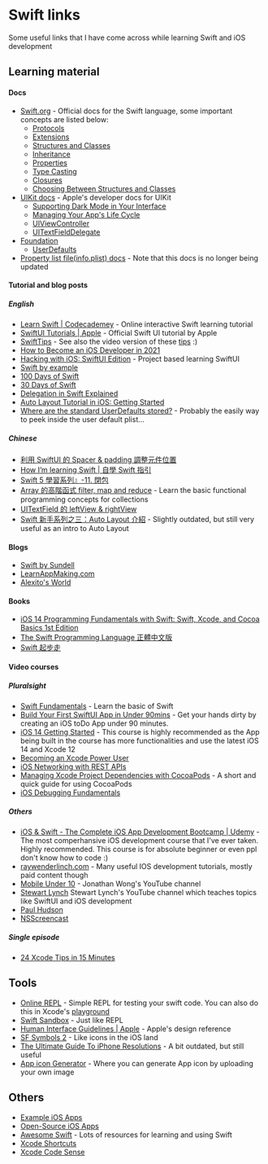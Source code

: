 # Swift links

Some useful links that I have come across while learning Swift and iOS development

## Learning material

#### Docs

- [Swift.org](https://swift.org/) - Official docs for the Swift language, some important concepts are listed below:
  - [Protocols](https://docs.swift.org/swift-book/LanguageGuide/Protocols.html)
  - [Extensions](https://docs.swift.org/swift-book/LanguageGuide/Extensions.html)
  - [Structures and Classes](https://docs.swift.org/swift-book/LanguageGuide/ClassesAndStructures.html)
  - [Inheritance](https://docs.swift.org/swift-book/LanguageGuide/Inheritance.html)
  - [Properties](https://docs.swift.org/swift-book/LanguageGuide/Properties.html)
  - [Type Casting](https://docs.swift.org/swift-book/LanguageGuide/TypeCasting.html)
  - [Closures](https://docs.swift.org/swift-book/LanguageGuide/Closures.html)
  - [Choosing Between Structures and Classes](https://developer.apple.com/documentation/swift/choosing_between_structures_and_classes)
- [UIKit docs](https://developer.apple.com/documentation/uikit) - Apple's developer docs for UIKit
  - [Supporting Dark Mode in Your Interface](https://developer.apple.com/documentation/uikit/appearance_customization/supporting_dark_mode_in_your_interface)
  - [Managing Your App's Life Cycle](https://developer.apple.com/documentation/uikit/app_and_environment/managing_your_app_s_life_cycle)
  - [UIViewController](https://developer.apple.com/documentation/uikit/uiviewcontroller)
  - [UITextFieldDelegate](https://developer.apple.com/documentation/uikit/uitextfielddelegate)
- [Foundation](https://developer.apple.com/documentation/foundation)
  - [UserDefaults](https://developer.apple.com/documentation/foundation/userdefaults)
- [Property list file(info.plist) docs](https://developer.apple.com/library/archive/documentation/General/Reference/InfoPlistKeyReference/Articles/AboutInformationPropertyListFiles.html) - Note that this docs is no longer being updated

#### Tutorial and blog posts

##### English
- [Learn Swift | Codecademey](https://www.codecademy.com/learn/learn-swift) - Online interactive Swift learning tutorial
- [SwiftUI Tutorials | Apple](https://developer.apple.com/tutorials/swiftui) - Official Swift UI tutorial by Apple
- [SwiftTips](https://github.com/vincent-pradeilles/swift-tips) - See also the video version of these [tips](https://www.youtube.com/playlist?list=PLdXMqVQnoFleH3GSuTUpr3Fjzp1JMy-je) :)
- [How to Become an iOS Developer in 2021](https://www.hackingwithswift.com/articles/230/how-to-become-an-ios-developer)
- [Hacking with iOS: SwiftUI Edition](https://www.hackingwithswift.com/books/ios-swiftui) - Project based learning SwiftUI
- [Swift by example](http://brettbukowski.github.io/SwiftExamples/)
- [100 Days of Swift](https://medium.com/@samvlu/100-days-of-swift-736d45a19b63#.ujf6i9mpo)
- [30 Days of Swift](https://github.com/allenwong/30DaysofSwift)
- [Delegation in Swift Explained](https://learnappmaking.com/delegation-swift-how-to/)
- [Auto Layout Tutorial in iOS: Getting Started](https://www.raywenderlich.com/811496-auto-layout-tutorial-in-ios-getting-started)
- [Where are the standard UserDefaults stored?](https://crystalminds.medium.com/where-are-the-standard-userdefaults-stored-d02bf74854ff) - Probably the easily way to peek inside the user default plist...

##### Chinese

- [利用 SwiftUI 的 Spacer & padding 調整元件位置](https://medium.com/%E5%BD%BC%E5%BE%97%E6%BD%98%E7%9A%84-swift-ios-app-%E9%96%8B%E7%99%BC%E5%95%8F%E9%A1%8C%E8%A7%A3%E7%AD%94%E9%9B%86/%E5%88%A9%E7%94%A8-swiftui-%E7%9A%84-spacer-padding-%E8%AA%BF%E6%95%B4%E5%85%83%E4%BB%B6%E4%BD%8D%E7%BD%AE-1a851d3551e3)
- [How I’m learning Swift | 自學 Swift 指引](https://medium.com/henrystime/swift-ab0159b71871)
- [Swift 5 學習系列』-11. 閉包](https://medium.com/%E5%BD%BC%E5%BE%97%E6%BD%98%E7%9A%84-swift-ios-app-%E9%96%8B%E7%99%BC%E6%95%99%E5%AE%A4/%E7%B0%A1%E6%98%93%E8%AA%AA%E6%98%8Eswift-4-closures-77351c3bf775)
- [Array 的高階函式 filter, map and reduce](https://medium.com/%E5%BD%BC%E5%BE%97%E6%BD%98%E7%9A%84-swift-ios-app-%E9%96%8B%E7%99%BC%E6%95%99%E5%AE%A4/array-%E7%9A%84%E9%AB%98%E9%9A%8E%E5%87%BD%E5%BC%8F-filter-map-and-reduce-39fb8ba5a9f7) - Learn the basic functional programming concepts for collections
- [UITextField 的 leftView & rightView](https://medium.com/%E5%BD%BC%E5%BE%97%E6%BD%98%E7%9A%84-swift-ios-app-%E9%96%8B%E7%99%BC%E5%95%8F%E9%A1%8C%E8%A7%A3%E7%AD%94%E9%9B%86/uitextfield-%E7%9A%84-leftview-rightview-%E4%BB%A5%E6%94%BE%E5%A4%A7%E9%8F%A1-%E5%AF%86%E7%A2%BC%E9%A1%AF%E7%A4%BA%E9%96%8B%E9%97%9C%E7%82%BA%E4%BE%8B-7813fa9fd4f1)
- [Swift 新手系列之三：Auto Layout 介紹](https://www.appcoda.com.tw/auto-layout/) - Slightly outdated, but still very useful as an intro to Auto Layout

#### Blogs

- [Swift by Sundell](https://www.swiftbysundell.com/)
- [LearnAppMaking.com](https://learnappmaking.com/)
- [Alexito's World](https://alejandromp.com/)

#### Books

- [iOS 14 Programming Fundamentals with Swift: Swift, Xcode, and Cocoa Basics 1st Edition](https://www.amazon.com/iOS-14-Programming-Fundamentals-Swift/dp/1492092096)
- [The Swift Programming Language 正體中文版](https://tommy60703.gitbooks.io/swift-language-traditional-chinese/content/chapter1/01_swift.html)
- [Swift 起步走](https://itisjoe.github.io/swiftgo/)

#### Video courses

##### Pluralsight

- [Swift Fundamentals](https://app.pluralsight.com/library/courses/swift3-fundamentals/table-of-contents) - Learn the basic of Swift
- [Build Your First SwiftUI App in Under 90mins](https://app.pluralsight.com/library/courses/build-first-swiftui-app/table-of-contents) - Get your hands dirty by creating an iOS toDo App under 90 minutes.
- [iOS 14 Getting Started](https://app.pluralsight.com/library/courses/ios-14-fundamentals/table-of-contents) - This course is highly recommended as the App being built in the course has more functionalities and use the latest iOS 14 and Xcode 12
- [Becoming an Xcode Power User](https://app.pluralsight.com/library/courses/becoming-xcode-power-user/table-of-contents)
- [iOS Networking with REST APIs](https://app.pluralsight.com/library/courses/ios-networking-rest-apis/table-of-contents)
- [Managing Xcode Project Dependencies with CocoaPods](https://app.pluralsight.com/library/courses/cocoapods-xcode-project-dependencies/table-of-contents) - A short and quick guide for using CocoaPods
- [iOS Debugging Fundamentals](https://app.pluralsight.com/library/courses/ios-debugging-fundamentals/table-of-contents)

##### Others

- [iOS & Swift - The Complete iOS App Development Bootcamp | Udemy](https://www.udemy.com/course/ios-13-app-development-bootcamp/) - The most comperhansive iOS development course that I've ever taken. Highly recommended. This course is for absolute beginner or even ppl don't know how to code :)
- [raywenderlinch.com](https://www.raywenderlich.com/whats-new) - Many useful IOS development tutorials, mostly paid content though
- [Mobile Under 10](https://www.youtube.com/channel/UCYZwwd9FKGwBRrL0-EYAjxA/videos) - Jonathan Wong's YouTube channel
- [Stewart Lynch](https://www.youtube.com/c/StewartLynch/videos) Stewart Lynch's YouTube channel which teaches topics like SwiftUI and iOS development
- [Paul Hudson](https://www.youtube.com/channel/UCmJi5RdDLgzvkl3Ly0DRMlQ)
- [NSScreencast](https://nsscreencast.com/episodes)

##### Single episode
- [24 Xcode Tips in 15 Minutes](https://www.youtube.com/watch?v=8kiR_QsQNPc)

## Tools

- [Online REPL](http://online.swiftplayground.run/) - Simple REPL for testing your swift code. You can also do this in Xcode's [playground](https://learnappmaking.com/xcode-playground-get-started-with-swift/)
- [Swift Sandbox](https://www.weheartswift.com/swift-sandbox/) - Just like REPL
- [Human Interface Guidelines | Apple](https://developer.apple.com/design/human-interface-guidelines/ios/visual-design/typography/) - Apple's design reference
- [SF Symbols 2](https://developer.apple.com/sf-symbols/) - Like icons in the iOS land
- [The Ultimate Guide To iPhone Resolutions](https://www.paintcodeapp.com/news/ultimate-guide-to-iphone-resolutions) - A bit outdated, but still useful
- [App icon Generator](https://appicon.co/) - Where you can generate App icon by uploading your own image

## Others

- [Example iOS Apps](https://github.com/jogendra/example-ios-apps)
- [Open-Source iOS Apps](https://github.com/dkhamsing/open-source-ios-apps)
- [Awesome Swift](https://github.com/matteocrippa/awesome-swift) - Lots of resources for learning and using Swift
- [Xcode Shortcuts](https://swifteducation.github.io/assets/pdfs/XcodeKeyboardShortcuts.pdf)
- [Xcode Code Sense](https://stackoverflow.com/questions/6662395/xcode-intellisense-meaning-of-letters-in-colored-boxes-like-f-t-c-m-p-c-k-etc)

